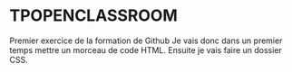 # TPOPENCLASSROOM
Premier exercice de la formation de Github
Je vais donc dans un premier temps mettre un morceau de code HTML.
Ensuite je vais faire un dossier CSS.
